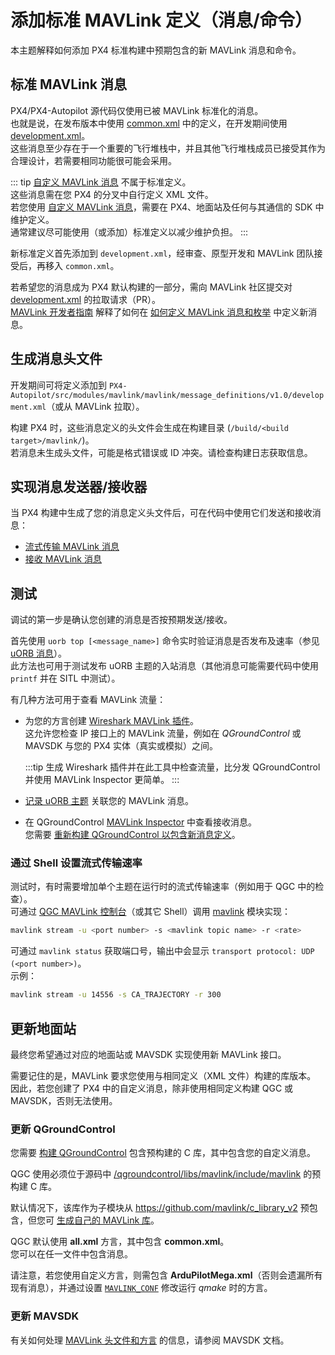 # 添加标准 MAVLink 定义（消息/命令）

本主题解释如何添加 PX4 标准构建中预期包含的新 MAVLink 消息和命令。

## 标准 MAVLink 消息

PX4/PX4-Autopilot 源代码仅使用已被 MAVLink 标准化的消息。  
也就是说，在发布版本中使用 [common.xml](https://mavlink.io/en/messages/common.html) 中的定义，在开发期间使用 [development.xml](https://mavlink.io/en/messages/development.html)。  
这些消息至少存在于一个重要的飞行堆栈中，并且其他飞行堆栈成员已接受其作为合理设计，若需要相同功能很可能会采用。

::: tip
[自定义 MAVLink 消息](../mavlink/custom_messages.md) 不属于标准定义。  
这些消息需在您 PX4 的分叉中自行定义 XML 文件。  
若您使用 [自定义 MAVLink 消息](../mavlink/custom_messages.md)，需要在 PX4、地面站及任何与其通信的 SDK 中维护定义。  
通常建议尽可能使用（或添加）标准定义以减少维护负担。
:::

新标准定义首先添加到 `development.xml`，经审查、原型开发和 MAVLink 团队接受后，再移入 `common.xml`。

若希望您的消息成为 PX4 默认构建的一部分，需向 MAVLink 社区提交对 [development.xml](https://github.com/mavlink/mavlink/blob/master/message_definitions/v1.0/development.xml) 的拉取请求（PR）。  
[MAVLink 开发者指南](https://mavlink.io/en/getting_started/) 解释了如何在 [如何定义 MAVLink 消息和枚举](https://mavlink.io/en/guide/define_xml_element.html) 中定义新消息。

## 生成消息头文件

开发期间可将定义添加到 `PX4-Autopilot/src/modules/mavlink/mavlink/message_definitions/v1.0/development.xml`（或从 MAVLink 拉取）。

构建 PX4 时，这些消息定义的头文件会生成在构建目录 (`/build/<build target>/mavlink/`)。  
若消息未生成头文件，可能是格式错误或 ID 冲突。请检查构建日志获取信息。

## 实现消息发送器/接收器

当 PX4 构建中生成了您的消息定义头文件后，可在代码中使用它们发送和接收消息：

- [流式传输 MAVLink 消息](../mavlink/streaming_messages.md)
- [接收 MAVLink 消息](../mavlink/receiving_messages.md)

## 测试

调试的第一步是确认您创建的消息是否按预期发送/接收。

首先使用 `uorb top [<message_name>]` 命令实时验证消息是否发布及速率（参见 [uORB 消息](../middleware/uorb.md#uorb-top-command)）。  
此方法也可用于测试发布 uORB 主题的入站消息（其他消息可能需要代码中使用 `printf` 并在 SITL 中测试）。

有几种方法可用于查看 MAVLink 流量：

- 为您的方言创建 [Wireshark MAVLink 插件](https://mavlink.io/en/guide/wireshark.html)。  
  这允许您检查 IP 接口上的 MAVLink 流量，例如在 _QGroundControl_ 或 MAVSDK 与您的 PX4 实体（真实或模拟）之间。

  :::tip
  生成 Wireshark 插件并在此工具中检查流量，比分发 QGroundControl 并使用 MAVLink Inspector 更简单。
  :::

- [记录 uORB 主题](../dev_log/logging.md) 关联您的 MAVLink 消息。
- 在 QGroundControl [MAVLink Inspector](https://docs.qgroundcontrol.com/master/en/qgc-user-guide/analyze_view/mavlink_inspector.html) 中查看接收消息。  
  您需要 [重新构建 QGroundControl 以包含新消息定义](#updating-ground-stations)。

### 通过 Shell 设置流式传输速率

测试时，有时需要增加单个主题在运行时的流式传输速率（例如用于 QGC 中的检查）。  
可通过 [QGC MAVLink 控制台](https://docs.qgroundcontrol.com/master/en/qgc-user-guide/analyze_view/mavlink_console.html)（或其它 Shell）调用 [mavlink](../modules/modules_communication.md#mavlink) 模块实现：

```sh
mavlink stream -u <port number> -s <mavlink topic name> -r <rate>
```

可通过 `mavlink status` 获取端口号，输出中会显示 `transport protocol: UDP (<port number>)`。  
示例：

```sh
mavlink stream -u 14556 -s CA_TRAJECTORY -r 300
```

## 更新地面站

最终您希望通过对应的地面站或 MAVSDK 实现使用新 MAVLink 接口。

需要记住的是，MAVLink 要求您使用与相同定义（XML 文件）构建的库版本。  
因此，若您创建了 PX4 中的自定义消息，除非使用相同定义构建 QGC 或 MAVSDK，否则无法使用。

### 更新 QGroundControl

您需要 [构建 QGroundControl](https://docs.qgroundcontrol.com/master/en/qgc-dev-guide/getting_started/index.html) 包含预构建的 C 库，其中包含您的自定义消息。

QGC 使用必须位于源码中 [/qgroundcontrol/libs/mavlink/include/mavlink](https://github.com/mavlink/qgroundcontrol/tree/master/libs/mavlink/include/mavlink) 的预构建 C 库。

默认情况下，该库作为子模块从 <https://github.com/mavlink/c_library_v2> 预包含，但您可 [生成自己的 MAVLink 库](https://mavlink.io/en/getting_started/generate_libraries.html)。

QGC 默认使用 **all.xml** 方言，其中包含 **common.xml**。  
您可以在任一文件中包含消息。

请注意，若您使用自定义方言，则需包含 **ArduPilotMega.xml**（否则会遗漏所有现有消息），并通过设置 [`MAVLINK_CONF`](https://github.com/mavlink/qgroundcontrol/blob/master/QGCExternalLibs.pri#L52) 修改运行 _qmake_ 时的方言。

### 更新 MAVSDK

有关如何处理 [MAVLink 头文件和方言](https://mavsdk.mavlink.io/main/en/cpp/guide/build.html) 的信息，请参阅 MAVSDK 文档。